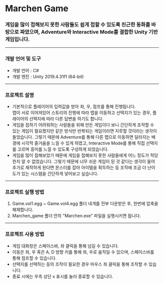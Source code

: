 # Marchen Game
### 게임을 많이 접해보지 못한 사람들도 쉽게 접할 수 있도록 친근한 동화를 바탕으로 짜였으며, Adventure와 Interactive Mode를 결합한 Unity 기반 게임입니다.
<hr>

### 개발 언어 및 도구
<ul>
  <li>개발 언어 : C#</li>
  <li>개발 엔진 : Unity 2019.4.31f1 (64-bit)</li>
</ul>
<hr>

### 프로젝트 설명
<ul>
  <li>기본적으로 플레이어의 입력값을 받아 좌, 우, 점프를 통해 진행됩니다. <br>
    맵이 서로 이어져있어 스토리의 진행에 따라 맵을 이동하고 선택지가 있는 경우, 플레이어의 선택지에 따라 다른 답변을 하기도 합니다.</li>
  <li>게임을 접하기 어려워하는 사람들을 위해 만든 게임이다 보니 간단하게 조작할 수 있는 게임이 필요했지만 같은 방식만 반복되는 게임이라면 지루할 것이라는 생각이 들었습니다.
    그렇기 때문에 Adventure를 통해 다른 맵으로 이동하면 달라지는 배경에 시각적 즐거움을 느낄 수 있게 하였고, Interactive Mode를 통해 직접 선택지를 고르며 흥미를 느낄 수 있도록 구성하게 되었습니다.</li>
  <li>
    게임을 많이 접해보았기 때문에 게임을 접해보지 못한 사람들에게 어느 정도가 적당한지 알 수 없었습니다. 그렇기 때문에 너무 쉬운 게임이 된 것 같다는 생각이 들어 추가로 제작하게 된다면 몬스터를 잡아 아이템을 획득하는 등 조작에 조금 더 난이도가 있는 시스템을 간단하게 넣어보고 싶습니다.
  </li>
</ul>
<hr>

### 프로젝트 실행 방법
<ol>
  <li>Game.vol1.egg ~ Game.vol4.egg 폴더 네개를 전부 다운받은 후, 한번에 압축을 해제합니다.</li>
  <li>Marchen_game 폴더 안의 "Marchen.exe" 파일을 실행시키면 됩니다.</li>
</ol>
<hr>

### 프로젝트 사용 방법
<ul>
  <li>게임 대화창은 스페이스바, 좌 클릭을 통해 넘길 수 있습니다.</li>
  <li>이동은 좌, 우 혹은 A, D 방향 키를 통해 좌, 우로 움직일 수 있으며, 스페이스바를 통해 점프할 수 있습니다.</li>
  <li>선택지를 선택하는 등의 조작이 필요한 경우 마우스 좌 클릭을 통해 조작할 수 있습니다.</li>
  <li>종료 시에는 우측 상단 x 표시를 눌러 종료할 수 있습니다.</li>
</ul>
